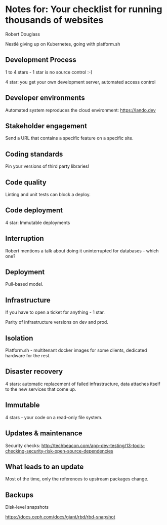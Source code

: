 # Notes for: Your checklist for running thousands of websites
Robert Douglass

Nestlé giving up on Kubernetes, going with platform.sh

## Development Process
1 to 4 stars - 1 star is no source control :-)

4 star: you get your own development server, automated access control

## Developer environments
Automated system reproduces the cloud environment: https://lando.dev

## Stakeholder engagement
Send a URL that contains a specific feature on a specific site.

## Coding standards
Pin your versions of third party libraries!

## Code quality
Linting and unit tests can block a deploy.

## Code deployment
4 star: Immutable deployments

## Interruption
Robert mentions a talk about doing it uninterrupted for databases - which one?

## Deployment
Pull-based model.

## Infrastructure
If you have to open a ticket for anything - 1 star.

Parity of infrastructure versions on dev and prod.

## Isolation
Platform.sh - multitenant docker images for some clients, dedicated hardware for the rest.

## Disaster recovery
4 stars: automatic replacement of failed infrastructure, data attaches itself to the new services that come up.

## Immutable
4 stars - your code on a read-only file system.

## Updates & maintenance
Security checks: http://techbeacon.com/app-dev-testing/13-tools-checking-security-risk-open-source-dependencies

## What leads to an update
Most of the time, only the references to upstream packages change.

## Backups
Disk-level snapshots

https://docs.ceph.com/docs/giant/rbd/rbd-snapshot



